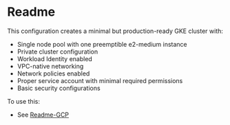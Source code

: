 # Readme

This configuration creates a minimal but production-ready GKE cluster with:

- Single node pool with one preemptible e2-medium instance
- Private cluster configuration
- Workload Identity enabled
- VPC-native networking
- Network policies enabled
- Proper service account with minimal required permissions
- Basic security configurations

To use this:

- See [Readme-GCP](Readme-GCP.md)